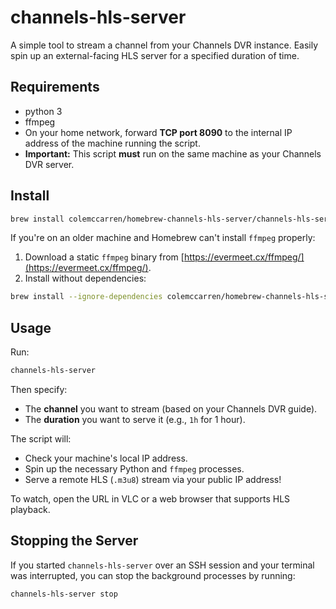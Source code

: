 # channels-hls-server
A simple tool to stream a channel from your Channels DVR instance. Easily spin up an external-facing HLS server for a specified duration of time.

## Requirements

- python 3
- ffmpeg
- On your home network, forward **TCP port 8090** to the internal IP address of the machine running the script.
- **Important:** This script **must** run on the same machine as your Channels DVR server.

## Install

```bash
brew install colemccarren/homebrew-channels-hls-server/channels-hls-server
```

If you're on an older machine and Homebrew can't install `ffmpeg` properly:

1. Download a static `ffmpeg` binary from [https://evermeet.cx/ffmpeg/](https://evermeet.cx/ffmpeg/).
2. Install without dependencies:

```bash
brew install --ignore-dependencies colemccarren/homebrew-channels-hls-server/channels-hls-server
```

## Usage

Run:

```bash
channels-hls-server
```

Then specify:

- The **channel** you want to stream (based on your Channels DVR guide).
- The **duration** you want to serve it (e.g., `1h` for 1 hour).

The script will:

- Check your machine's local IP address.
- Spin up the necessary Python and `ffmpeg` processes.
- Serve a remote HLS (`.m3u8`) stream via your public IP address!

To watch, open the URL in VLC or a web browser that supports HLS playback.

## Stopping the Server

If you started `channels-hls-server` over an SSH session and your terminal was interrupted, you can stop the background processes by running:

```bash
channels-hls-server stop
```
